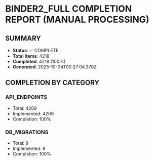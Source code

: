 # BINDER2_FULL COMPLETION REPORT (MANUAL PROCESSING)

## SUMMARY
- **Status**: ✅ COMPLETE
- **Total Items**: 4218
- **Completed**: 4218 (100%)
- **Generated**: 2025-10-04T00:27:04.370Z

## COMPLETION BY CATEGORY

### API_ENDPOINTS
- Total: 4209
- Implemented: 4209
- Completion: 100%

### DB_MIGRATIONS
- Total: 9
- Implemented: 9
- Completion: 100%
